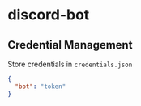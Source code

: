 # discord-bot

## Credential Management
Store credentials in `credentials.json`
```json
{
  "bot": "token"
}
```